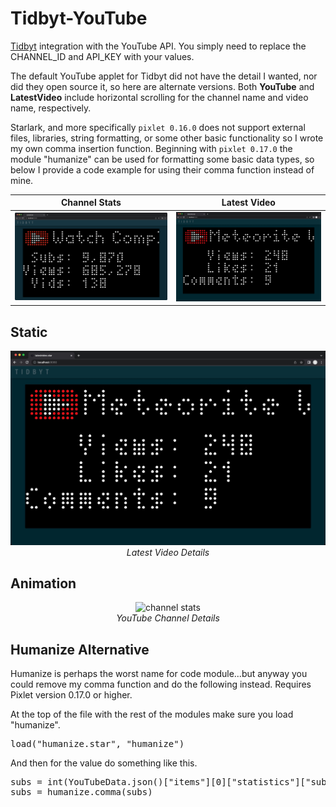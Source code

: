 # Tidbyt-YouTube

[Tidbyt](https://tidbyt.com/) integration with the YouTube API. You simply need to replace the CHANNEL\_ID and API\_KEY with your values.

The default YouTube applet for Tidbyt did not have the detail I wanted, nor did they open source it, so here are alternate versions. Both **YouTube** and **LatestVideo** include horizontal scrolling for the channel name and video name, respectively.

Starlark, and more specifically `pixlet 0.16.0` does not support external files, libraries, string formatting, or some other basic functionality so I wrote my own comma insertion function. Beginning with `pixlet 0.17.0` the module "humanize" can be used for formatting some basic data types, so below I provide a code example for using their comma function instead of mine.

| Channel Stats | Latest Video |
:-------------------------:|:-------------------------:
| ![Alt](./images/youtubeStatsSmall.png "youtube stats") | ![Alt](./images/latestVideo.jpg "latest video") |
 
## Static
<p align="center"><img src="./images/latestVideo.jpg" alt="latest video stats"><br /><span align="center"><i>Latest Video Details</i></span>
</p>

## Animation
<p align="center"><img src="./images/youtubeStats.gif" alt="channel stats"><br /><span align="center"><i>YouTube Channel Details</i></span>
</p>

## Humanize Alternative
Humanize is perhaps the worst name for code module...but anyway you could remove my comma function and do the following instead. Requires Pixlet version 0.17.0 or higher.

At the top of the file with the rest of the modules make sure you load "humanize".
<pre>load("humanize.star", "humanize")</pre>

And then for the value do something like this.
<pre>subs = int(YouTubeData.json()["items"][0]["statistics"]["subscriberCount"])
subs = humanize.comma(subs)
</pre>
